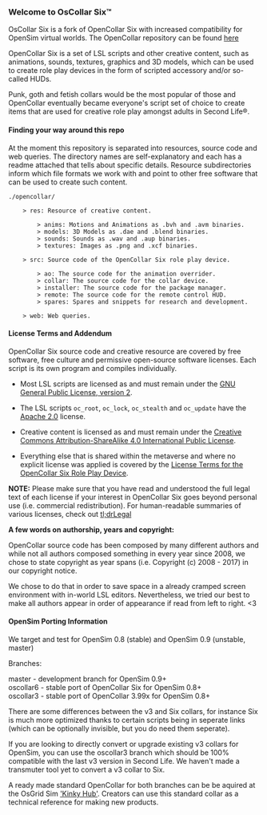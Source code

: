 ### Welcome to OsCollar Six™

OsCollar Six is a fork of OpenCollar Six with increased compatibility for OpenSim virtual worlds. The OpenCollar repository can be found [here](https://github.com/VirtualDisgrace/opencollar)

OpenCollar Six is a set of LSL scripts and other creative content, such as animations, sounds, textures, graphics and 3D models, which can be used to create role play devices in the form of scripted accessory and/or so-called HUDs.

Punk, goth and fetish collars would be the most popular of those and OpenCollar eventually became everyone's script set of choice to create items that are used for creative role play amongst adults in Second Life®.

#### Finding your way around this repo

At the moment this repository is separated into resources, source code and web queries. The directory names are self-explanatory and each has a readme attached that tells about specific details. Resource subdirectories inform which file formats we work with and point to other free software that can be used to create such content.

```
./opencollar/

    > res: Resource of creative content.

        > anims: Motions and Animations as .bvh and .avm binaries.
        > models: 3D Models as .dae and .blend binaries.
        > sounds: Sounds as .wav and .aup binaries.
        > textures: Images as .png and .xcf binaries.

    > src: Source code of the OpenCollar Six role play device.

        > ao: The source code for the animation overrider.
        > collar: The source code for the collar device.
        > installer: The source code for the package manager.
        > remote: The source code for the remote control HUD.
        > spares: Spares and snippets for research and development.

    > web: Web queries.
```

#### License Terms and Addendum

OpenCollar Six source code and creative resource are covered by free software, free culture and permissive open-source software licenses. Each script is its own program and compiles individually.

* Most LSL scripts are licensed as and must remain under the [GNU General Public License, version 2](http://www.gnu.org/licenses/gpl-2.0).

* The LSL scripts ``oc_root``, ``oc_lock``, ``oc_stealth`` and ``oc_update`` have the [Apache 2.0](http://www.apache.org/licenses/LICENSE-2.0) license.

* Creative content is licensed as and must remain under the [Creative Commons Attribution-ShareAlike 4.0 International Public License](https://creativecommons.org/licenses/by-sa/4.0/).

* Everything else that is shared within the metaverse and where no explicit license was applied is covered by the [License Terms for the OpenCollar Six Role Play Device](https://raw.githubusercontent.com/VirtualDisgrace/opencollar/master/LICENSE).

**NOTE:** Please make sure that you have read and understood the full legal text of each license if your interest in OpenCollar Six goes beyond personal use (i.e. commercial redistribution). For human-readable summaries of various licenses, check out [tl;drLegal](https://tldrlegal.com/)

**A few words on authorship, years and copyright:**

OpenCollar source code has been composed by many different authors and while not all authors composed something in every year since 2008, we chose to state copyright as year spans (i.e. Copyright (c) 2008 - 2017) in our copyright notice.

We chose to do that in order to save space in a already cramped screen environment with in-world LSL editors. Nevertheless, we tried our best to make all authors appear in order of appearance if read from left to right. <3

#### OpenSim Porting Information

We target and test for OpenSim 0.8 (stable) and OpenSim 0.9 (unstable, master)

Branches: 
 
master - development branch for OpenSim 0.9+  
oscollar6 - stable port of OpenCollar Six for OpenSim 0.8+  
oscollar3 - stable port of OpenCollar 3.99x for OpenSim 0.8+  
 
There are some differences between the v3 and Six collars, for instance Six is much more optimized thanks to certain scripts being in seperate links (which can be optionally invisible, but you do need them seperate).

If you are looking to directly convert or upgrade existing v3 collars for OpenSim, you can use the oscollar3 branch which should be 100% compatible with the last v3 version in Second Life. We haven't made a transmuter tool yet to convert a v3 collar to Six.

A ready made standard OpenCollar for both branches can be be aquired at the OsGrid Sim ['Kinky Hub'](http://opensimworld.com/hop/78323-Kinky-Hub). Creators can use this standard collar as a technical reference for making new products.
